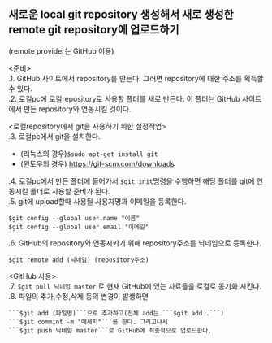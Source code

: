 ## 새로운 local git repository 생성해서 새로 생성한 remote git repository에 업로드하기
(remote provider는 GitHub 이용)  

<준비>  
.1. GitHub 사이트에서 repository를 만든다. 그러면 repository에 대한 주소를 획득할 수 있다.  
.2. 로컬pc에 로컬repository로 사용할 폴더를 새로 만든다. 이 폴더는 GitHub 사이트에서 만든 repository와 연동시킬 것이다.  

<로컬repository에서 git을 사용하기 위한 설정작업>  
.3. 로컬pc에서 git을 설치한다.  
  - (리눅스의 경우)```$sudo apt-get install git```  
  - (윈도우의 경우) https://git-scm.com/downloads  
  
.4. 로컬pc에서 만든 폴더에 들어가서 ```$git init```명령을 수행하면 해당 폴더를 git에 연동시킬 폴더로 사용할 준비가 된다.  
.5. git에 upload할때 사용될 사용자명과 이메일을 등록한다.  
```
$git config --global user.name "이름"
$git config --global user.email "이메일"
```
.6. GitHub의 repository와 연동시키기 위해 repository주소를 닉네임으로 등록한다.  
```
$git remote add (닉네임) (repository주소)
```

<GitHub 사용>  
.7. ```$git pull 닉네임 master``` 로 현재 GitHub에 있는 자료들을 로컬로 동기화 시킨다.   
.8. 파일의 추가,수정,삭제 등의 변경이 발생하면  
```
```$git add (파일명)```으로 추가하고(전체 add는 ```$git add .```)  
```$git commint -m "메세지"```를 한다. 그리고나서  
```$git push 닉네임 master```로 GitHub에 최종적으로 업로드한다.  
